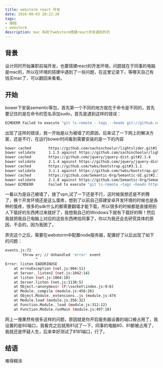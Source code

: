 ```yaml
---
title: webstorm react 开发
date: 2016-08-03 20:22:20
tags:
- 编程
- webstorm
description: mac 系统下webstorm搭建react开发遇到的坑
---
```


## 背景

设计同时开始兼职前端开发，也要搭建react的开发环境，问题就在于同事的电脑是mac的，所以在环境的搭建中遇到了一些问题，在这里记录下，等哪天自己有钱买mac了，可以翻回来看看。

## 开始

bower下安装sementic等包，首先第一个不同的地方就在于命令是不同的，首先要记住的是在命令的签名添加sudo，首先是遇到这样的错误：

``` bash
ECMDERR Failed to execute "git ls-remote --tags --heads git://github.com/twbs/bootstrap.git", exit code of #128
```
出现了这样的错误，我一开始是以为被墙了的原因，后来试了一下网上的解决方案，还是不行，在运行bower时间看到需要安装的是一下的内容


``` bash
bower cached        https://github.com/sachinchoolur/lightslider.git#1.1.5
bower validate      1.1.5 against https://github.com/sachinchoolur/lightslider.git#^1.1.5
bower cached        https://github.com/jquery/jquery-dist.git#2.1.4
bower validate      2.1.4 against https://github.com/jquery/jquery-dist.git#~2.1.0
bower cached        https://github.com/twbs/bootstrap.git#3.1.1
bower validate      3.1.1 against https://github.com/twbs/bootstrap.git#~3.1.0
bower cached        https://github.com/Semantic-Org/Semantic-UI.git#2.1.8
bower validate      2.1.8 against https://github.com/Semantic-Org/Semantic-UI.git#^2.1.8
bower ECMDERR       Failed to execute "git ls-remote —tags —heads https://github.com/jquery/jquery-dist.git", exit code of #128 fatal: unable to access 'https://github.com/jquery/jquery-dist.git/': Failed to connect to github.com port 443: Operation timed out
```

一看以为是自己被墙了，拨了vpn,试了一下还是不行，这时候我想还是不折腾了，换个开发环境还是这么蛋疼，想到了以前自己搭建安卓开发环境的时候也是各种的蛋疼，很多的sdk什么的都需要翻墙才能下载，所以很多的时候都是直接把别人下载好的东西拷过来就好了，我想我自己的Windows下就有下载好的啊！然后我就把我自己电脑上对应的这些东西拷给同事了，你以为我还会去研究具体的原因，不会的，因为我困了。

弄完这个之后，需要在webstorm中配置node服务器，配置好了以后出现了如下的问题：

``` bash
events.js:72
        throw er; // Unhandled 'error' event
              ^
Error: listen EADDRINUSE
    at errnoException (net.js:904:11)
    at Server._listen2 (net.js:1042:14)
    at listen (net.js:1064:10)
    at Server.listen (net.js:1138:5)
    at Object.<anonymous> (F:\socket\index.js:9:6)
    at Module._compile (module.js:456:26)
    at Object.Module._extensions..js (module.js:474
    at Module.load (module.js:356:32)
    at Function.Module._load (module.js:312:12)
    at Function.Module.runMain (module.js:497:10)
```

网上一搜果然有很多这样的问题，原因就是你开启服务器设置的端口被占用了，我设置的是80端口，我看完之后就用81试了一下，同事的电脑80、81都被占用了，我就还是怀疑人生，后来幸好测试了8181端口，行了。

## 结语

难得糊涂


